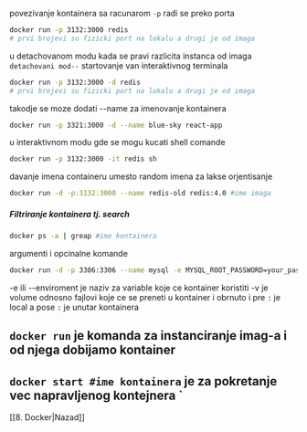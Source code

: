 
povezivanje kontainera sa racunarom `-p` radi se preko porta
```bash
docker run -p 3132:3000 redis
# prvi brojevi su fizicki port na lokalu a drugi je od imaga
```

u detachovanom modu kada se pravi razlicita instanca od imaga 
`detachovani mod--`  startovanje  van interaktivnog terminala
```bash
docker run -p 3132:3000 -d redis
# prvi brojevi su fizicki port na lokalu a drugi je od imaga
```
takodje se moze dodati --name za imenovanje kontainera
```bash
docker run -p 3321:3000 -d --name blue-sky react-app
```

u interaktivnom modu gde se mogu kucati shell comande
```bash
docker run -p 3132:3000 -it redis sh
```

davanje imena containeru umesto random imena za lakse orjentisanje
```bash
docker run -d -p:3132:3000 --name redis-old redis:4.0 #ime imaga
```

##### Filtriranje kontainera tj. search
```bash
docker ps -a | greap #ime kontainera
```

argumenti i opcinalne komande
```bash
docker run -d -p 3306:3306 --name mysql -e MYSQL_ROOT_PASSWORD=your_password mysql:8.2 -v ~/.mysql:/var/lib/mysql
```
-e ili --enviroment je naziv za variable koje ce kontainer koristiti
-v je volume odnosno fajlovi koje ce se preneti u kontainer i obrnuto i  pre `:`  je local a pose `:` je unutar kontainera

## `docker run`  je komanda za instanciranje imag-a i od njega dobijamo kontainer
## `docker start #ime kontainera` je za pokretanje vec napravljenog kontejnera `

[[8. Docker|Nazad]]



